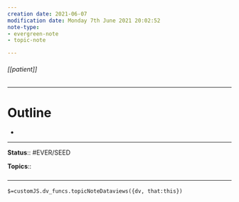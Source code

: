 ```yaml
---
creation date: 2021-06-07
modification date: Monday 7th June 2021 20:02:52
note-type: 
- evergreen-note
- topic-note

---
```


###### [[patient]]



---
# Outline
- 

---

**Status**:: #EVER/SEED

**Topics**::   
	


### <hr class="dataviews"/>
`$=customJS.dv_funcs.topicNoteDataviews({dv, that:this})`